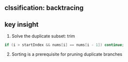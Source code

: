 ## clssification: backtracing

## key insight
1. Solve the duplicate subset: trim
```cpp
if (i > startIndex && nums[i] == nums[i - 1]) continue;
```

2. Sorting is a prerequisite for pruning duplicate branches